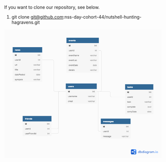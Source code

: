 If you want to clone our repository, see below.

1. git clone git@github.com:nss-day-cohort-44/nutshell-hunting-hagravens.git


![Nutshell-Erd](Nutshell-ERD.png)

